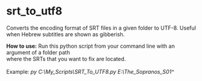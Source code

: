 # srt_to_utf8
Converts the encoding format of SRT files in a given folder to UTF-8.
Useful when Hebrew subtitles are shown as gibberish. 

<strong>How to use:</strong>
Run this python script from your command line with an argument of a folder path<br> where the SRTs that you want to fix are located.
<br><br>Example:
<i>py C:\My_Scripts\SRT_To_UTF8.py E:\The_Sopranos_S01^</i>
